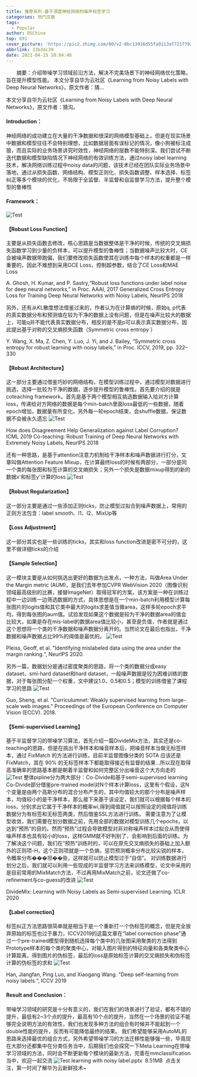 ```yaml
---
title: 推荐系列-基于深度神经网络的噪声标签学习
categories: 热门文章
tags:
  - Popular
author: OSChina
top: 691
cover_picture: 'https://pic2.zhimg.com/80/v2-8bc13916d55fa9113af7217792607af9_720w.jpg'
abbrlink: 33b3dc39
date: 2021-04-15 10:04:46
---
```


&emsp;&emsp;摘要：介绍带噪学习领域前沿方法，解决不完美场景下的神经网络优化策略，旨在提升模型性能。 本文分享自华为云社区《Learning from Noisy Labels with Deep Neural Networks》，原文作者：猜...
<!-- more -->

                                                                                                                                                                                         
本文分享自华为云社区《Learning from Noisy Labels with Deep Neural Networks》，原文作者：猜沟。 
 
#### Introduction： 
神经网络的成功建立在大量的干净数据和很深的网络模型基础上。但是在现实场景中数据和模型往往不会特别理想，比如数据层面有误标记的情况，像小狗被标注成狼，而且实际的业务场景讲究时效性，神经网络的层数不能特别深。我们尝试不断迭代数据和模型缺陷情况下神经网络的有效训练方法，通过noisy label learning技术，解决网络训练过程中noisy data的问题，该技术已经在团队实际业务场景中落地，通过从损失函数、网络结构、模型正则化、损失函数调整、样本选择、标签纠正等多个模块的优化，不局限于全监督、半监督和自监督学习方法，提升整个模型的鲁棒性 
 
#### Framework： 
![Test](https://pic2.zhimg.com/80/v2-8bc13916d55fa9113af7217792607af9_720w.jpg  '基于深度神经网络的噪声标签学习') 
 
#### 【Robust Loss Function】 
主要是从损失函数去修改，核心思路是当数据整体是干净的时候，传统的交叉熵损失函数学习到少量的负样本，可以提升模型的鲁棒性；当数据噪声比较大时，CE会被噪声数据带跑偏，我们要修改损失函数使其在训练中每个样本的权重都是一样重要的，因此不难想到采用GCE Loss，控制超参数，结合了CE Loss和MAE Loss 
 
 A. Ghosh, H. Kumar, and P. Sastry,“Robust loss functions under label noise for deep neural networks,” in Proc. AAAI, 2017 
 Generalized Cross Entropy Loss for Training Deep Neural Networks with Noisy Labels, NeurlPS 2018 
 
另外，还有从KL散度想法借鉴过来的，作者认为在计算熵的时候，原始q, p代表的真实数据分布和预测值在较为干净的数据上没有问题，但是在噪声比较大的数据上，可能q并不能代表真实数据分布，相反的是不是p可以表示真实数据分布，因此提出基于对称的交叉熵损失函数（Symmetric cross entropy ） 
 
 Y. Wang, X. Ma, Z. Chen, Y. Luo, J. Yi, and J. Bailey, “Symmetric cross entropy for robust learning with noisy labels,” in Proc. ICCV, 2019, pp. 322–330 
 
 
#### 【Robust Architecture】 
这一部分主要通过借鉴巧妙的网络结构，在模型训练过程中，通过模型对数据进行挑选，选择一批较为干净的数据，逐步提升模型的鲁棒性。首先要介绍的就是coteaching framework，首先是基于两个模型相互挑选数据输入给对方计算loss，传递给对方网络的数据是每个min-batch里面loss最低的一些数据，随着epoch增加，数据量有所变化，另外每一轮epoch结束，会shuffle数据，保证数据不会被永久遗忘 
![Test](https://pic2.zhimg.com/80/v2-8bc13916d55fa9113af7217792607af9_720w.jpg  '基于深度神经网络的噪声标签学习') 
 
 How does Disagreement Help Generalization against Label Corruption? ICML 2019 
 Co-teaching: Robust Training of Deep Neural Networks with Extremely Noisy Labels, NeurlPS 2018 
 
还有一种思路，是基于attention注意力机制给干净样本和噪声数据进行打分，文章叫做Attention Feature Mixup，在计算最终loss的时候有两部分，一部分是同一个类的每张图和标签计算的交叉熵损失；另外一个损失是数据mixup得到的新的数据x'和标签y'计算的loss 
![Test](https://pic2.zhimg.com/80/v2-8bc13916d55fa9113af7217792607af9_720w.jpg  '基于深度神经网络的噪声标签学习') 
 
#### 【Robust Regularization】 
这一部分主要是通过一些添加正则ticks，防止模型过拟合到噪声数据上，常用的正则方法包含：label smooth、l1、l2、MixUp等 
 
#### 【Loss Adjustment】 
这一部分其实也是一些训练的ticks，其实和loss function改进是密不可分的，这里不做详细ticks的介绍 
 
#### 【Sample Selection】 
这一模块主要是从如何挑选出更好的数据为出发点，一种方法，叫做Area Under the Margin metric (AUM)，是我们去年参加CVPR WebVision 2020（图像识别领域最高级别的比赛，接替ImageNet）取得冠军的方案。该方案是一种在训练过程中一边训练一边筛选数据的方式，具体思想是在一个min-batch利用模型计算每张图片的logits值和其它类中最大的logits求差值当做area，这样多轮epoch求平均，得到每张图的aum值。试验发现如果这个数据是较为干净的数据area的值会比较大，如果是存在mis-label的数据area值比较小，甚至是负值，作者就是通过这个思想将一个类的干净数据和噪声数据分离开的。当然论文在最后也指出，干净数据和噪声数据占比99%的阈值是最优的。 
![Test](https://pic2.zhimg.com/80/v2-8bc13916d55fa9113af7217792607af9_720w.jpg  '基于深度神经网络的噪声标签学习') 
 
 Pleiss, Geoff, et al. "Identifying mislabeled data using the area under the margin ranking.“, NeurlPS 2020. 
 
另外一篇，数据划分是通过密度聚类的思路，将一个类的数据分成easy dataset、smi-hard dataset和hard dataset，一般噪声数据是较为困难训练的数据，对于每张图分配一个权重，文中建议1.0、0.5和0.5；模型的训练借鉴了课程学习的思路 
![Test](https://pic2.zhimg.com/80/v2-8bc13916d55fa9113af7217792607af9_720w.jpg  '基于深度神经网络的噪声标签学习') 
 
 Guo, Sheng, et al. "Curriculumnet: Weakly supervised learning from large-scale web images." Proceedings of the European Conference on Computer Vision (ECCV). 2018. 
 
 
#### 【Semi-supervised Learning】 
基于半监督学习的带噪学习算法，首先介绍一篇DivideMix方法，其实还是co-teaching的思路，但是在挑出干净样本和噪音样本后，把噪音样本当做无标签样本，通过 FixMatch 的方法进行训练，目前半监督图像分类的 SOTA 应该还是 FixMatch，其在 90% 的无标签样本下都能取得接近有监督的结果...所以现在取得高准确率的思路基本都是朝着半监督和如何完整区分出噪音这个大方向走的 
![Test](https://pic2.zhimg.com/80/v2-8bc13916d55fa9113af7217792607af9_720w.jpg  '基于深度神经网络的噪声标签学习') 
整体pipline分为两大部分：Co-Divide和基于semi-supervised learning 
Co-Divide部分借鉴pre-trained model对N个样本计算loss，这里有个假设，这N个变量是由两个高斯分布的混合分布产生的，其中均值较大的那个分布是噪声样本，均值较小的是干净样本，那么接下来基于该设定，我们就可以根据每个样本的loss，分别求出它属于干净样本的概率wi,得到阈值就可以按照设定的阈值将训练数据分为有标签和无标签两类，然后借鉴SSL方法进行训练。 
需要注意为了让模型收敛，我们需要在划分数据之前，先用全部的数据对模型训练几个epochs，以达到“预热”的目的。然而“预热”过程会导致模型对非对称噪声样本过拟合从而使得噪声样本也具有较小的loss，这样GMM就不好判别了，会影响到后面的训练。为了解决这个问题，我们在“预热”训练时的，可以在原先交叉熵损失的基础上加入额外的正则项-H，这个正则项就是一个负熵，惩罚预测概率分布比较尖锐的样本，令概率分布���坦��些，这样就可以防止模型过于“自信”。 
对训练数据进行划分之后，我们就可以利用一些现成的半监督学习方法来训练模型，论文中采用的是目前常用的MixMatch方法，不过再用MixMatch之前，论文还做了co-refinement与co-guess的改进 
![Test](https://pic2.zhimg.com/80/v2-8bc13916d55fa9113af7217792607af9_720w.jpg  '基于深度神经网络的噪声标签学习') 
 
 DivideMix: Learning with Noisy Labels as Semi-supervised Learning. ICLR 2020 
 
 
#### 【Label correction】 
标签纠正方法思路很简单就是相当于是一个重新打一个伪标签的概念，但是完全放弃原始的标签也过于暴力，ICCV2019的这篇文章在“label correction phase”通过一个pre-trained模型得到随机选择每个类中的几张图采用聚类的方法得到Prototype样本的每个类的聚类中心，对输入图片得到的特征向量和各类聚类中心计算距离，得到图片的伪标签，最后的loss是原始标签计算的交叉熵损失和伪标签计算的伪标签的求和 
![Test](https://pic2.zhimg.com/80/v2-8bc13916d55fa9113af7217792607af9_720w.jpg  '基于深度神经网络的噪声标签学习') 
 
 Han, Jiangfan, Ping Luo, and Xiaogang Wang. "Deep self-learning from noisy labels.“, ICCV 2019 
 
 
#### Result and Conclusion： 
带噪学习领域的研究是十分有意义的，我们在我们的场景进行了验证，都有不错的提升，最低有2~3个点的提升，最高有10个点的提升，当然在一个场景的验证不能够完全说明方法的有效性，我们也发现多种方法的组合有时候并不能起到一个double性能的提升，反而有可能降低最终的结果。 
我们希望能够采用AutoML的思路来选择最优的组合方式，另外希望带噪学习的方法迁移性能够强一些，毕竟现在大部分还都集中在分类任务当中，后期我们也会探究一下Meta Learning在带噪学习领域的方法，同时会不断更新每个模块的最新方法，完善在mmclassification当中，欢迎一起交流 
![Test](https://pic2.zhimg.com/80/v2-8bc13916d55fa9113af7217792607af9_720w.jpg  '基于深度神经网络的噪声标签学习') learning with noisy label.pptx  8.51MB  
点击关注，第一时间了解华为云新鲜技术~
                                        